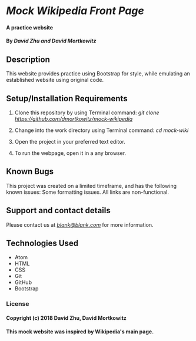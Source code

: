 # _Mock Wikipedia Front Page_

#### A practice website

#### By _David Zhu and David Mortkowitz_

## Description

This website provides practice using Bootstrap for style, while emulating an established website using original code.

## Setup/Installation Requirements

1. Clone this repository by using Terminal command:
*git clone https://github.com/dmortkowitz/mock-wikipedia*

2. Change into the work directory using Terminal command:
*cd mock-wiki*

3. Open the project in your preferred text editor.

4. To run the webpage, open it in a any browser.

## Known Bugs

This project was created on a limited timeframe, and has the following known issues:
Some formatting issues.
All links are non-functional.

## Support and contact details

Please contact us at *blank@blank.com* for more information.

## Technologies Used

* Atom
* HTML
* CSS
* Git
* GitHub
* Bootstrap

### License

#### Copyright (c) 2018 David Zhu, David Mortkowitz

#### This mock website was inspired by Wikipedia's main page. 
